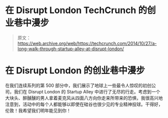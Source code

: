 # 在 Disrupt London TechCrunch 的创业巷中漫步

> 原文：<https://web.archive.org/web/https://techcrunch.com/2014/10/27/a-long-walk-through-startup-alley-at-disrupt-london/>

# 在 Disrupt London 的创业巷中漫步

在我们连续系列的第 500 部分中，我们展示了地球上一些最令人惊叹的初创公司，我们在 Disrupt London 的 Startup Alley 中进行了无尽的行走。考虑到一个大块头、醉醺醺的男人拿着麦克风从四面八方向你走来所带来的恐惧，我很高兴地注意到，活动中的每个人都能够以即使在硅谷也很少见的专业精神投球。干得好，伦敦！我希望我们明年能见到你！